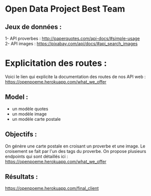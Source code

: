 # Open Data Project Best Team

## Jeux de données : 
1- API proverbes : http://paperquotes.com/api-docs/#simple-usage <br/>
2- API images : https://pixabay.com/api/docs/#api_search_images <br/>

# Explicitation des routes : 
Voici le lien qui explicite la documentation des routes de nos API web : https://openpoeme.herokuapp.com/what_we_offer

## Model :
- un modèle quotes <br/>
- un modèle image <br/>
- un modèle carte postale <br/>

## Objectifs :
On génère une carte postale en croisant un proverbe et une image. Le croisement se fait par l'un des tags du proverbe. On propose plusieurs endpoints qui sont détaillés ici :  https://openpoeme.herokuapp.com/what_we_offer

## Résultats :
https://openpoeme.herokuapp.com/final_client
